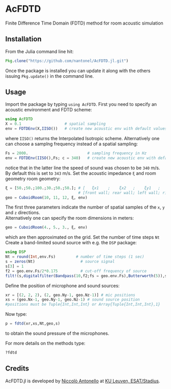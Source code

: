 # AcFDTD

Finite Difference Time Domain (FDTD) method for room acoustic simulation

## Installation

From the Julia command line hit:

```julia
Pkg.clone("https://github.com/nantonel/AcFDTD.jl.git")
```

Once the package is installed you can update it along with the others issuing `Pkg.update()` in the command line.

## Usage 

Import the package by typing `using AcFDTD`. 
First you need to specify an acoustic environment 
and FDTD scheme: 
```julia
using AcFDTD
X = 0.1                   # spatial sampling
env = FDTDEnv(X,IISO())   # create new acoustic env with default values
```
where `IISO()` returns the Interpolated Isotropic scheme.
Alternatively one can choose a samplng frequency 
instead of a spatial sampling:
```julia
Fs = 2000.                          # sampling frequency in Hz
env = FDTDEnv(IISO(),Fs; c = 340)   # create new acoustic env with default values
```
notice that in the latter line the speed of sound was 
chosen to be `340` m/s. 
By default this is set to `343` m/s.
Set the acoustic impedance `ξ` and room geometry room geometry:
```julia
ξ = [50.;50.;100.;30.;50.;50.]; # [   ξx1    ;    ξx2   ;    ξy1   ;    ξy2    ;  ξz1 ;   ξz2  ]
                                # [front wall; rear wall; left wall; right wall; floor; ceiling]
geo = CuboidRoom(10, 11, 12, ξ, env)
```
The first three parameters 
indicate the number of spatial samples 
of the `x`, `y` and `z` directions.  
Alternatively one can specify 
the room dimensions in meters:
```julia
geo = CuboidRoom(4., 5., 3., ξ, env)
```
which are then approximated on the grid.
Set the number of time steps `Nt`
Create a band-limited sound source
with e.g. the `DSP` package:
```julia
using DSP
Nt = round(Int,env.Fs)         # number of time steps (1 sec)
s = zeros(Nt)                    # source signal
s[3] = 1
f2 = geo.env.Fs/2*0.175          # cut-off frequency of source
filt!(s,digitalfilter(Bandpass(10,f2;fs = geo.env.Fs),Butterworth(5)),s)
```
Define the position of microphone 
and sound sources:
```julia
xr = [(2, 2, 2), (2, geo.Ny-1, geo.Nz-1)] # mic positions
xs = (geo.Nx-1, geo.Ny-1, geo.Nz-1) # sound source position
#positions must be Tuple{Int,Int,Int} or Array{Tuple{Int,Int,Int},1} 
```
Now type:
```julia
p = fdtd(xr,xs,Nt,geo,s)
```
to obtain the sound pressure of the microphones.

For more details on the methods type:
```julia
?fdtd
```

## Credits

AcFDTD.jl is developed by [Niccolò Antonello](http://homes.esat.kuleuven.be/~nantonel/) at [KU Leuven, ESAT/Stadius](https://www.esat.kuleuven.be/stadius/).











